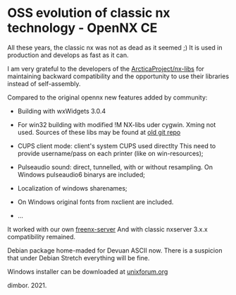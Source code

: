 # OSS evolution of classic nx technology - OpenNX CE

All these years, the classic nx was not as dead as it seemed ;)
It is used in production and develops as fast as it can.

I am very grateful to the developers of the [ArcticaProject/nx-libs](https://github.com/ArcticaProject/nx-libs) for maintaining backward
compatibility and the opportunity to use their libraries instead
of self-assembly.

Compared to the original opennx new features added by community:

- Building with wxWidgets 3.0.4

- For win32 building with modified !M NX-libs uder cygwin. Xming not used.
Sources of these libs may be found at [old git repo](http://git.etersoft.ru/people/dimbor/packages/?p=NXClient-W32.git)

- CUPS client mode: client's system CUPS used directlty
This need to provide username/pass on each printer (like on win-resources);

- Pulseaudio sound: direct, tunnelled, with or without resampling.
On Windows pulseaudio6 binarys are included;

- Localization of windows sharenames;

- On Windows original fonts from nxclient are included.

- ...

It worked with our own [freenx-server](https://github.com/dimbor-ru/freenx-server)
And with classic nxserver 3.x.x compatibility remained.

Debian package home-maded for Devuan ASCII now. There is a suspicion that
under Debian Stretch everything will be fine.

Windows installer can be downloaded at [unixforum.org](https://unixforum.org/up/nxman/OpenNXCE-1.0.1-r15.6.exe)

dimbor. 2021.
